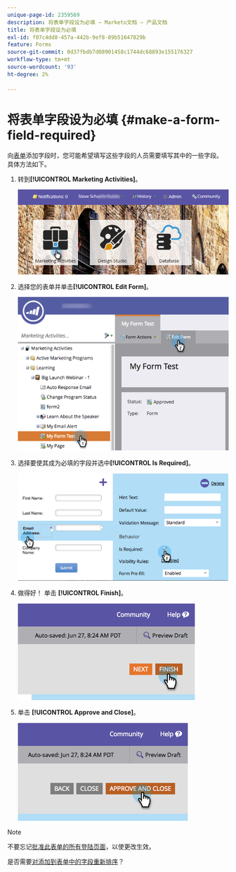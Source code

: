 ```yaml
---
unique-page-id: 2359569
description: 将表单字段设为必填 — Marketo文档 — 产品文档
title: 将表单字段设为必填
exl-id: f07c4dd8-457a-442b-9ef8-89b51647829b
feature: Forms
source-git-commit: 0d37fbdb7d08901458c1744dc68893e155176327
workflow-type: tm+mt
source-wordcount: '93'
ht-degree: 2%

---
```


# 将表单字段设为必填 {#make-a-form-field-required}

向[表单](/help/marketo/product-docs/demand-generation/forms/creating-a-form/add-a-field-to-a-form.md)添加字段时，您可能希望填写这些字段的人员需要填写其中的一些字段。 具体方法如下。

1. 转到&#x200B;**[!UICONTROL Marketing Activities]**。

   ![](assets/login-marketing-activities-4.png)

1. 选择您的表单并单击&#x200B;**[!UICONTROL Edit Form]**。

   ![](assets/editform-2.png)

1. 选择要使其成为必填的字段并选中&#x200B;**[!UICONTROL Is Required]**。

   ![](assets/image2014-9-15-17-3a30-3a44.png)

1. 做得好！ 单击 **[!UICONTROL Finish]**。

   ![](assets/image2014-9-15-17-3a30-3a58.png)

1. 单击 **[!UICONTROL Approve and Close]**。

   ![](assets/image2014-9-15-17-3a31-3a11.png)

>[!NOTE]
>
>不要忘记[批准此表单的所有登陆页面](/help/marketo/product-docs/demand-generation/landing-pages/understanding-landing-pages/approve-unapprove-or-delete-a-landing-page.md)，以使更改生效。

是否需要[对添加到表单中的字段重新排序](/help/marketo/product-docs/demand-generation/forms/form-fields/reorder-fields-in-a-form.md)？
